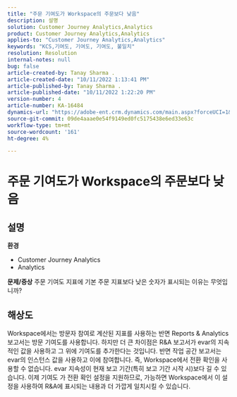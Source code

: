 ```yaml
---
title: "주문 기여도가 Workspace의 주문보다 낮음"
description: 설명
solution: Customer Journey Analytics,Analytics
product: Customer Journey Analytics,Analytics
applies-to: "Customer Journey Analytics,Analytics"
keywords: "KCS,기여도, 기여도, 기여도, 불일치"
resolution: Resolution
internal-notes: null
bug: false
article-created-by: Tanay Sharma .
article-created-date: "10/11/2022 1:13:41 PM"
article-published-by: Tanay Sharma .
article-published-date: "10/11/2022 1:22:20 PM"
version-number: 4
article-number: KA-16484
dynamics-url: "https://adobe-ent.crm.dynamics.com/main.aspx?forceUCI=1&pagetype=entityrecord&etn=knowledgearticle&id=0e9ddf82-6649-ed11-bba2-0022480868ff"
source-git-commit: 09de4aaae0e54f9149ed0fc5175438e6ed33e63c
workflow-type: tm+mt
source-wordcount: '161'
ht-degree: 4%

---
```


# 주문 기여도가 Workspace의 주문보다 낮음

## 설명

<b>환경</b>
- Customer Journey Analytics
- Analytics



<b>문제/증상</b>
주문 기여도 지표에 기본 주문 지표보다 낮은 숫자가 표시되는 이유는 무엇입니까?


## 해상도


Workspace에서는 방문자 참여로 계산된 지표를 사용하는 반면 Reports &amp; Analytics 보고서는 방문 기여도를 사용합니다. 하지만 더 큰 차이점은 R&amp;A 보고서가 evar의 지속적인 값을 사용하고 그 위에 기여도를 추가한다는 것입니다. 반면 작업 공간 보고서는 evar의 인스턴스 값을 사용하고 이에 참여합니다. 즉, Workspace에서 전환 확인을 사용할 수 없습니다. evar 지속성이 현재 보고 기간(특히 보고 기간 시작 시)보다 길 수 있습니다. 이제 기여도 가 전환 확인 설정을 지원하므로, 가능하면 Workspace에서 이 설정을 사용하여 R&amp;A에 표시되는 내용과 더 가깝게 일치시킬 수 있습니다.
